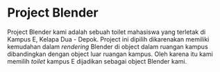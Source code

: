 # Project Blender

Project Blender kami adalah sebuah toilet mahasiswa yang terletak di Kampus E, Kelapa Dua - Depok. Project ini dipilih dikarenakan memiliki kemudahan dalam _rendering_ Blender di object dalam ruangan kampus dibandingkan dengan object luar ruangan kampus. Oleh karena itu kami memilih _toilet_ kampus E dijadikan sebagai object Blender kami.